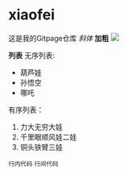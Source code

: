 # xiaofei
这是我的Gitpage仓库
*斜体*
**加粗**
![](https://ss0.bdstatic.com/94oJfD_bAAcT8t7mm9GUKT-xh_/timg?image&quality=100&size=b4000_4000&sec=1594718268&di=f9dc824a02bc1b020e9e456aa02655d1&src=http://a4.att.hudong.com/52/52/01200000169026136208529565374.jpg)

**列表**
无序列表:
* 葫芦娃
* 孙悟空
* 哪吒

有序列表：
1. 力大无穷大娃
1. 千里眼顺风娃二娃
1. 铜头铁臂三娃

`行内代码`
```行间代码```
